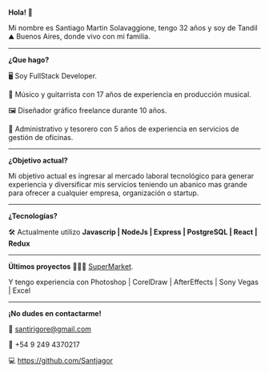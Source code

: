**Hola! 👋**

Mi nombre es Santiago Martin Solavaggione, tengo 32 años y soy de Tandil ⛰️ Buenos Aires, donde vivo con mi familia.

-----------------------------------------------------------------------------------------------------------------------------------------------------

**¿Que hago?**

🖥️ Soy FullStack Developer.

🎸 Músico y guitarrista con 17 años de experiencia en producción musical.

🖼️ Diseñador gráfico freelance durante 10 años.

💼 Administrativo y tesorero con 5 años de experiencia en servicios de gestión de oficinas.

-----------------------------------------------------------------------------------------------------------------------------------------------------

**¿Objetivo actual?**

Mi objetivo actual es ingresar al mercado laboral tecnológico para generar experiencia y diversificar mis servicios teniendo un abanico mas grande para ofrecer a cualquier empresa, organización o startup.

-----------------------------------------------------------------------------------------------------------------------------------------------------

**¿Tecnologías?**

🛠️ Actualmente utilizo **Javascrip | NodeJs | Express | PostgreSQL | React | Redux**

-----------------------------------------------------------------------------------------------------------------------------------------------------

**Últimos proyectos**
👨🏻‍💻
[SuperMarket](https://supermarketpreview.vercel.app/).

Y tengo experiencia con Photoshop | CorelDraw | AfterEffects | Sony Vegas | Excel

-----------------------------------------------------------------------------------------------------------------------------------------------------

**¡No dudes en contactarme!**

📧 santirigore@gmail.com

📱 +54 9 249 4370217

💻 https://github.com/Santjagor
